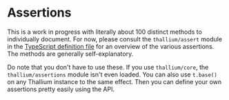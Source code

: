 # Assertions

This is a work in progress with literally about 100 distinct methods to individually document. For now, please consult the `thallium/assert` module in the [TypeScript definition file](../assert.d.ts) for an overview of the various assertions. The methods are generally self-explanatory.

Do note that you don't have to use these. If you use `thallium/core`, the `thallium/assertions` module isn't even loaded. You can also use `t.base()` on any Thallium instance to the same effect. Then you can define your own assertions pretty easily using the API.
